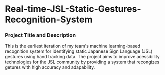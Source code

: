 # Real-time-JSL-Static-Gestures-Recognition-System

### Project Title and Description

This is the earliest iteration of my team's machine learning-based recognition system for identifying static Japanese Sign Language (JSL) gestures using hand tracking data. The project aims to improve acessibility technologies for the JSL community by providing a system that recongizes getures with high accuracy and adapability. 

